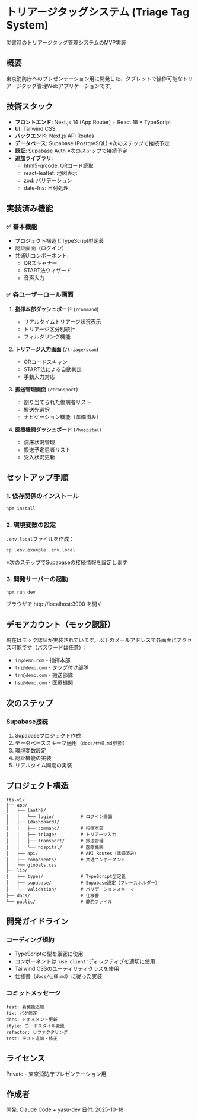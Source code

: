 # トリアージタッグシステム (Triage Tag System)

災害時のトリアージタッグ管理システムのMVP実装

## 概要

東京消防庁へのプレゼンテーション用に開発した、タブレットで操作可能なトリアージタッグ管理Webアプリケーションです。

## 技術スタック

- **フロントエンド**: Next.js 14 (App Router) + React 18 + TypeScript
- **UI**: Tailwind CSS
- **バックエンド**: Next.js API Routes
- **データベース**: Supabase (PostgreSQL) ※次のステップで接続予定
- **認証**: Supabase Auth ※次のステップで接続予定
- **追加ライブラリ**:
  - html5-qrcode: QRコード読取
  - react-leaflet: 地図表示
  - zod: バリデーション
  - date-fns: 日付処理

## 実装済み機能

### ✅ 基本機能
- プロジェクト構造とTypeScript型定義
- 認証画面（ログイン）
- 共通UIコンポーネント:
  - QRスキャナー
  - START法ウィザード
  - 音声入力

### ✅ 各ユーザーロール画面
1. **指揮本部ダッシュボード** (`/command`)
   - リアルタイムトリアージ状況表示
   - トリアージ区分別統計
   - フィルタリング機能

2. **トリアージ入力画面** (`/triage/scan`)
   - QRコードスキャン
   - START法による自動判定
   - 手動入力対応

3. **搬送管理画面** (`/transport`)
   - 割り当てられた傷病者リスト
   - 搬送先選択
   - ナビゲーション機能（準備済み）

4. **医療機関ダッシュボード** (`/hospital`)
   - 病床状況管理
   - 搬送予定患者リスト
   - 受入状況更新

## セットアップ手順

### 1. 依存関係のインストール

```bash
npm install
```

### 2. 環境変数の設定

`.env.local`ファイルを作成：

```bash
cp .env.example .env.local
```

※次のステップでSupabaseの接続情報を設定します

### 3. 開発サーバーの起動

```bash
npm run dev
```

ブラウザで http://localhost:3000 を開く

## デモアカウント（モック認証）

現在はモック認証が実装されています。以下のメールアドレスで各画面にアクセス可能です（パスワードは任意）：

- `ic@demo.com` - 指揮本部
- `tri@demo.com` - タッグ付け部隊
- `trn@demo.com` - 搬送部隊
- `hsp@demo.com` - 医療機関

## 次のステップ

### Supabase接続

1. Supabaseプロジェクト作成
2. データベーススキーマ適用（`docs/仕様.md`参照）
3. 環境変数設定
4. 認証機能の実装
5. リアルタイム同期の実装

## プロジェクト構造

```
tts-v1/
├── app/
│   ├── (auth)/
│   │   └── login/          # ログイン画面
│   ├── (dashboard)/
│   │   ├── command/        # 指揮本部
│   │   ├── triage/         # トリアージ入力
│   │   ├── transport/      # 搬送管理
│   │   └── hospital/       # 医療機関
│   ├── api/                # API Routes（準備済み）
│   ├── components/         # 共通コンポーネント
│   └── globals.css
├── lib/
│   ├── types/              # TypeScript型定義
│   ├── supabase/           # Supabase設定（プレースホルダー）
│   └── validation/         # バリデーションスキーマ
├── docs/                   # 仕様書
└── public/                 # 静的ファイル
```

## 開発ガイドライン

### コーディング規約

- TypeScriptの型を厳密に使用
- コンポーネントは`'use client'`ディレクティブを適切に使用
- Tailwind CSSのユーティリティクラスを使用
- 仕様書（`docs/仕様.md`）に従った実装

### コミットメッセージ

```
feat: 新機能追加
fix: バグ修正
docs: ドキュメント更新
style: コードスタイル変更
refactor: リファクタリング
test: テスト追加・修正
```

## ライセンス

Private - 東京消防庁プレゼンテーション用

## 作成者

開発: Claude Code + yasu-dev
日付: 2025-10-18
